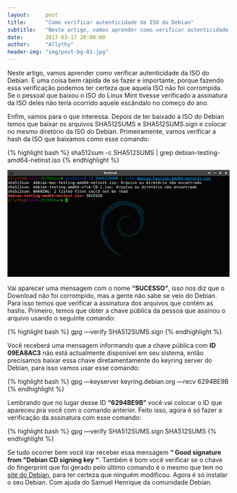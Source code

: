 ```yaml
---
layout:     post
title:      "Como verificar autenticidade da ISO do Debian"
subtitle:   "Neste artigo, vamos aprender como verificar autenticidade da ISO do Debian. É uma coisa bem rápida de se fazer e importante"
date:       2017-03-17 20:00:00
author:     "Allythy"
header-img: "img/post-bg-01.jpg"
---
```

Neste artigo, vamos aprender como verificar autenticidade da ISO do Debian. É uma coisa bem rápida de se fazer e importante, porque fazendo essa verificação podemos ter certeza que aquela ISO não foi corrompida. Se o pessoal que baixou o ISO do Linux Mint tivesse verificado a assinatura da ISO deles não teria ocorrido aquele escândalo no começo do ano.

Enfim, vamos para o que interessa. Depois de ter baixado a ISO do Debian temos que baixar os arquivos SHA512SUMS e SHA512SUMS.sign e colocar no mesmo diretório da ISO do Debian. Primeiramente, vamos verificar a hash da ISO que baixamos como esse comando:

{% highlight bash %}
sha512sum -c SHA512SUMS | grep debian-testing-amd64-netinst.iso
{% endhighlight %}

![Mostrando que a comparação da hash foi bem sucedida](/img/terminal01.png)

Vai aparecer uma mensagem com o nome **“SUCESSO”**, isso nos diz que o Download não foi corrompido, mas a gente não sabe se veio do Debian. Para isso temos que verificar a assinatura dos arquivos que contém as hashs. Primeiro, temos que obter a chave pública da pessoa que assinou o arquivo usando o seguinte comando:

{% highlight bash %}
gpg —verify SHA512SUMS.sign
{% endhighlight %}

Você receberá uma mensagem informando que a chave pública com **ID 09EA8AC3** não está actualmente disponível em seu sistema, então precisamos baixar essa chave diretamentamente do keyring server do Debian, para isso vamos usar esse comando:

{% highlight bash %}
gpg —keyserver keyring.debian.org —recv 6294BE9B
{% endhighlight %}

Lembrando que no lugar desse ID **“6294BE9B”** você vai colocar o ID que apareceu pra você com o comando anterior. Feito isso, agora é só fazer a verificação da assinatura com esse comando:

{% highlight bash %}
gpg —verify SHA512SUMS.sign SHA512SUMS
{% endhighlight %}


Se tudo ocorrer bem você irar receber essa mensagem **“ Good signature from "Debian CD signing key “**. Também é bom você verificar se o chave do fingerprint que foi gerado pelo último comando é o mesmo que tem no [site do Debian](https://www.debian.org/CD/verify.pt.html), para ter certeza que ninguém modificou. Agora é só instalar o seu Debian. Com ajuda do Samuel Henrique da comunidade Debian.
